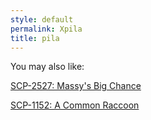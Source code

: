 ```yaml
---
style: default
permalink: Xpila
title: pila
---
```

You may also like:

[SCP-2527: Massy's Big Chance](http://scp-wiki.net/scp-2527)

[SCP-1152: A Common Raccoon](http://scp-wiki.net/scp-1152)

